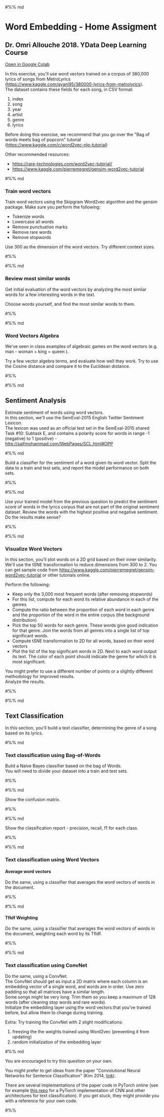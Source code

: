 #%% md

# Word Embedding - Home Assigment
## Dr. Omri Allouche 2018. YData Deep Learning Course

[Open in Google Colab](https://colab.research.google.com/github/omriallouche/deep_learning_course/blob/master/DL_word_embedding_assignment.ipynb)
    
    
In this exercise, you'll use word vectors trained on a corpus of 380,000 lyrics of songs from MetroLyrics (https://www.kaggle.com/gyani95/380000-lyrics-from-metrolyrics).  
The dataset contains these fields for each song, in CSV format:
1. index
1. song
1. year
1. artist
1. genre
1. lyrics

Before doing this exercise, we recommend that you go over the "Bag of words meets bag of popcorn" tutorial (https://www.kaggle.com/c/word2vec-nlp-tutorial)

Other recommended resources:
- https://rare-technologies.com/word2vec-tutorial/
- https://www.kaggle.com/pierremegret/gensim-word2vec-tutorial

#%% md

### Train word vectors
Train word vectors using the Skipgram Word2vec algorithm and the gensim package.
Make sure you perform the following:
- Tokenize words
- Lowercase all words
- Remove punctuation marks
- Remove rare words
- Remove stopwords

Use 300 as the dimension of the word vectors. Try different context sizes.

#%%



#%% md

### Review most similar words
Get initial evaluation of the word vectors by analyzing the most similar words for a few interesting words in the text. 

Choose words yourself, and find the most similar words to them.

#%%



#%% md

### Word Vectors Algebra
We've seen in class examples of algebraic games on the word vectors (e.g. man - woman + king = queen ). 

Try a few vector algebra terms, and evaluate how well they work. Try to use the Cosine distance and compare it to the Euclidean distance.

#%%



#%% md

## Sentiment Analysis
Estimate sentiment of words using word vectors.  
In this section, we'll use the SemEval-2015 English Twitter Sentiment Lexicon.  
The lexicon was used as an official test set in the SemEval-2015 shared Task #10: Subtask E, and contains a polarity score for words in range -1 (negative) to 1 (positive) - http://saifmohammad.com/WebPages/SCL.html#OPP

#%% md

Build a classifier for the sentiment of a word given its word vector. Split the data to a train and test sets, and report the model performance on both sets.

#%%



#%% md

Use your trained model from the previous question to predict the sentiment score of words in the lyrics corpus that are not part of the original sentiment dataset. Review the words with the highest positive and negative sentiment. Do the results make sense?

#%%



#%% md

### Visualize Word Vectors
In this section, you'll plot words on a 2D grid based on their inner similarity. We'll use the tSNE transformation to reduce dimensions from 300 to 2. You can get sample code from https://www.kaggle.com/pierremegret/gensim-word2vec-tutorial or other tutorials online.

Perform the following:
- Keep only the 3,000 most frequent words (after removing stopwords)
- For this list, compute for each word its relative abundance in each of the genres
- Compute the ratio between the proportion of each word in each genre and the proportion of the word in the entire corpus (the background distribution)
- Pick the top 50 words for each genre. These words give good indication for that genre. Join the words from all genres into a single list of top significant words. 
- Compute tSNE transformation to 2D for all words, based on their word vectors
- Plot the list of the top significant words in 2D. Next to each word output its text. The color of each point should indicate the genre for which it is most significant.

You might prefer to use a different number of points or a slightly different methodology for improved results.  
Analyze the results.

#%%



#%% md

## Text Classification
In this section, you'll build a text classifier, determining the genre of a song based on its lyrics.

#%% md

### Text classification using Bag-of-Words
Build a Naive Bayes classifier based on the bag of Words.  
You will need to divide your dataset into a train and test sets.

#%%



#%% md

Show the confusion matrix.

#%%



#%% md

Show the classification report - precision, recall, f1 for each class.

#%%



#%% md

### Text classification using Word Vectors
#### Average word vectors
Do the same, using a classifier that averages the word vectors of words in the document.

#%%



#%% md

#### TfIdf Weighting
Do the same, using a classifier that averages the word vectors of words in the document, weighting each word by its TfIdf.


#%%



#%% md

### Text classification using ConvNet
Do the same, using a ConvNet.  
The ConvNet should get as input a 2D matrix where each column is an embedding vector of a single word, and words are in order. Use zero padding so that all matrices have a similar length.  
Some songs might be very long. Trim them so you keep a maximum of 128 words (after cleaning stop words and rare words).  
Initialize the embedding layer using the word vectors that you've trained before, but allow them to change during training.  

Extra: Try training the ConvNet with 2 slight modifications:
1. freezing the the weights trained using Word2vec (preventing it from updating)
1. random initialization of the embedding layer

#%% md

You are encouraged to try this question on your own.  

You might prefer to get ideas from the paper "Convolutional Neural Networks for Sentence Classification" (Kim 2014, [link](https://arxiv.org/abs/1408.5882)).

There are several implementations of the paper code in PyTorch online (see for example [this repo](https://github.com/prakashpandey9/Text-Classification-Pytorch) for a PyTorch implementation of CNN and other architectures for text classification). If you get stuck, they might provide you with a reference for your own code.

#%%


